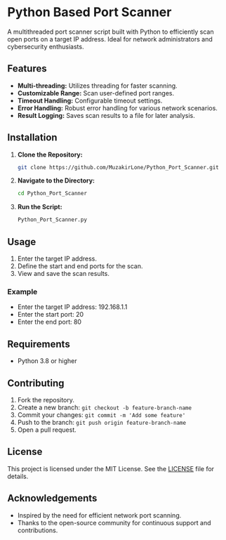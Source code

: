 # Python Based Port Scanner

A multithreaded port scanner script built with Python to efficiently scan open ports on a target IP address. Ideal for network administrators and cybersecurity enthusiasts.

## Features
- **Multi-threading:** Utilizes threading for faster scanning.
- **Customizable Range:** Scan user-defined port ranges.
- **Timeout Handling:** Configurable timeout settings.
- **Error Handling:** Robust error handling for various network scenarios.
- **Result Logging:** Saves scan results to a file for later analysis.

## Installation
1. **Clone the Repository:** 
    ```sh
    git clone https://github.com/MuzakirLone/Python_Port_Scanner.git
    ```
2. **Navigate to the Directory:**
    ```sh
    cd Python_Port_Scanner
    ```
3. **Run the Script:**
    ```sh
    Python_Port_Scanner.py
    ```

## Usage
1. Enter the target IP address.
2. Define the start and end ports for the scan.
3. View and save the scan results.

### Example
- Enter the target IP address: 192.168.1.1 
- Enter the start port: 20 
- Enter the end port: 80


## Requirements
- Python 3.8 or higher

## Contributing
1. Fork the repository.
2. Create a new branch: `git checkout -b feature-branch-name`
3. Commit your changes: `git commit -m 'Add some feature'`
4. Push to the branch: `git push origin feature-branch-name`
5. Open a pull request.

## License
This project is licensed under the MIT License. See the [LICENSE](LICENSE) file for details.

## Acknowledgements
- Inspired by the need for efficient network port scanning.
- Thanks to the open-source community for continuous support and contributions.
